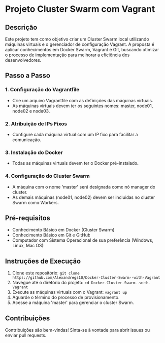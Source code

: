 # Projeto Cluster Swarm com Vagrant

## Descrição

Este projeto tem como objetivo criar um Cluster Swarm local utilizando máquinas virtuais e o gerenciador de configuração Vagrant. A proposta é aplicar conhecimentos em Docker Swarm, Vagrant e Git, buscando otimizar o processo de implementação para melhorar a eficiência dos desenvolvedores.

## Passo a Passo

### 1. Configuração do Vagrantfile
   - Crie um arquivo Vagrantfile com as definições das máquinas virtuais.
   - As máquinas virtuais devem ter os seguintes nomes: master, node01, node02 e node03.

### 2. Atribuição de IPs Fixos
   - Configure cada máquina virtual com um IP fixo para facilitar a comunicação.

### 3. Instalação do Docker
   - Todas as máquinas virtuais devem ter o Docker pré-instalado.

### 4. Configuração do Cluster Swarm
   - A máquina com o nome 'master' será designada como nó manager do cluster.
   - As demais máquinas (node01, node02) devem ser incluídas no cluster Swarm como Workers.

## Pré-requisitos

- Conhecimento Básico em Docker (Cluster Swarm)
- Conhecimento Básico em Git e GitHub
- Computador com Sistema Operacional de sua preferência (Windows, Linux, Mac OS)

## Instruções de Execução

1. Clone este repositório: `git clone https://github.com/Alexandregs10/Docker-Cluster-Swarm--with-Vagrant`
2. Navegue até o diretório do projeto: `cd Docker-Cluster-Swarm--with-Vagrant`
3. Execute as máquinas virtuais com o Vagrant: `vagrant up`
4. Aguarde o término do processo de provisionamento.
5. Acesse a máquina 'master' para gerenciar o cluster Swarm.

## Contribuições

Contribuições são bem-vindas! Sinta-se à vontade para abrir issues ou enviar pull requests.
